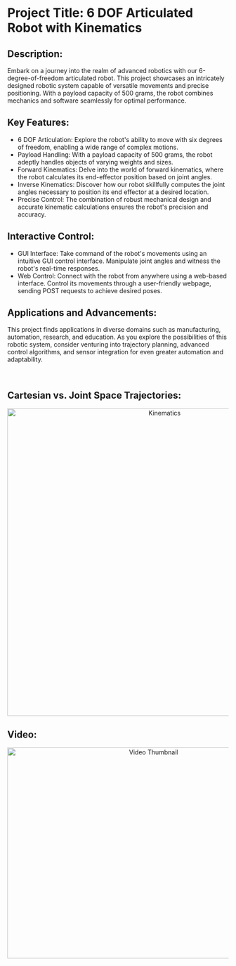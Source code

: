# Project Title: 6 DOF Articulated Robot with Kinematics

## Description:
Embark on a journey into the realm of advanced robotics with our 6-degree-of-freedom articulated robot. This project showcases an intricately designed robotic system capable of versatile movements and precise positioning. With a payload capacity of 500 grams, the robot combines mechanics and software seamlessly for optimal performance.

## Key Features:

* 6 DOF Articulation: Explore the robot's ability to move with six degrees of freedom, enabling a wide range of complex motions.
* Payload Handling: With a payload capacity of 500 grams, the robot adeptly handles objects of varying weights and sizes.
* Forward Kinematics: Delve into the world of forward kinematics, where the robot calculates its end-effector position based on joint angles.
* Inverse Kinematics: Discover how our robot skillfully computes the joint angles necessary to position its end effector at a desired location.
* Precise Control: The combination of robust mechanical design and accurate kinematic calculations ensures the robot's precision and accuracy.

## Interactive Control:

* GUI Interface: Take command of the robot's movements using an intuitive GUI control interface. Manipulate joint angles and witness the robot's real-time responses.
* Web Control: Connect with the robot from anywhere using a web-based interface. Control its movements through a user-friendly webpage, sending POST requests to achieve desired poses.

## Applications and Advancements:
This project finds applications in diverse domains such as manufacturing, automation, research, and education. As you explore the possibilities of this robotic system, consider venturing into trajectory planning, advanced control algorithms, and sensor integration for even greater automation and adaptability.

</br>

## Cartesian vs. Joint Space Trajectories:
<p align="center"> <img src="Robotic_arm.gif" alt="Kinematics" width="700"></p>  


## Video:


<p align="center">
  <a href="https://www.youtube.com/watch?v=ZxTHJg68jb0" target="_blank">
    <img src="https://img.youtube.com/vi/ZxTHJg68jb0/0.jpg" alt="Video Thumbnail" width="650" height="480">
  </a>
</p>




